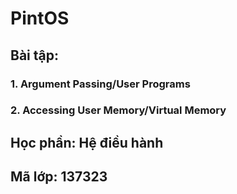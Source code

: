 # PintOS
## Bài tập: 
### 1. Argument Passing/User Programs
### 2. Accessing User Memory/Virtual Memory
## Học phần: Hệ điều hành
## Mã lớp: 137323
